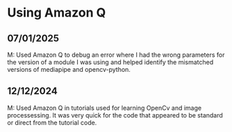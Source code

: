 # Using Amazon Q

## 07/01/2025
M: Used Amazon Q to debug an error where I had the wrong parameters for the version of a module I was using and helped identify the mismatched versions of mediapipe and opencv-python.

## 12/12/2024
M: Used Amazon Q in tutorials used for learning OpenCv and image processessing. It was very quick for the code that appeared to be standard or direct from the tutorial code.